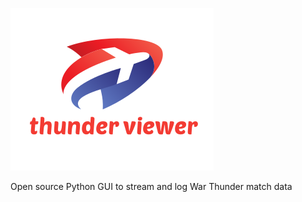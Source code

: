 ![GitHub Logo](https://github.com/PowerBroker2/Thunder_Viewer/blob/master/logo.png)

Open source Python GUI to stream and log War Thunder match data
